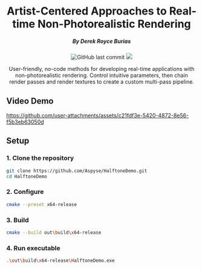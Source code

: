 <h1 align="center">
  Artist-Centered Approaches to Real-time Non-Photorealistic Rendering
</h1>

<h5 align="center">
 By Derek Royce Burias
</h5>

<p align="center">
 <img alt="GitHub last commit" src="https://img.shields.io/github/last-commit/Aspyse/HalftoneDemo">
 <a href="https://opensource.org/license/mit"><img src="https://img.shields.io/github/license/Aspyse/research-support-hub"></a>
</p>

<p align="center">User-friendly, no-code methods for developing real-time applications with non-photorealistic rendering. Control intuitive parameters, then chain render passes and render textures to create a custom multi-pass pipeline.</p>


## Video Demo

https://github.com/user-attachments/assets/c21fdf3e-5420-4872-8e56-f5b3eb63050d


## Setup

### 1. Clone the repository

```sh
git clone https://github.com/Aspyse/HalftoneDemo.git
cd HalftoneDemo
```

### 2. Configure

```sh
cmake --preset x64-release
```

### 3. Build

```sh
cmake --build out\build\x64-release
```

### 4. Run executable

```sh
.\out\build\x64-release\HalftoneDemo.exe
```
